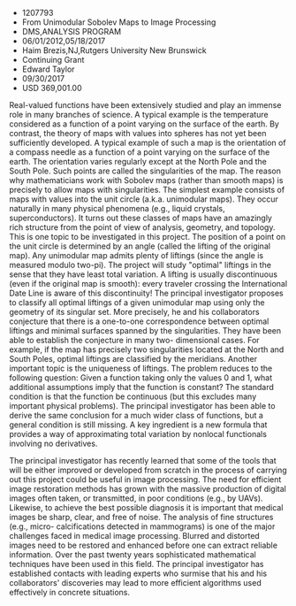
* 1207793
* From Unimodular Sobolev Maps to Image Processing
* DMS,ANALYSIS PROGRAM
* 06/01/2012,05/18/2017
* Haim Brezis,NJ,Rutgers University New Brunswick
* Continuing Grant
* Edward Taylor
* 09/30/2017
* USD 369,001.00

Real-valued functions have been extensively studied and play an immense role in
many branches of science. A typical example is the temperature considered as a
function of a point varying on the surface of the earth. By contrast, the theory
of maps with values into spheres has not yet been sufficiently developed. A
typical example of such a map is the orientation of a compass needle as a
function of a point varying on the surface of the earth. The orientation varies
regularly except at the North Pole and the South Pole. Such points are called
the singularities of the map. The reason why mathematicians work with Sobolev
maps (rather than smooth maps) is precisely to allow maps with singularities.
The simplest example consists of maps with values into the unit circle (a.k.a.
unimodular maps). They occur naturally in many physical phenomena (e.g., liquid
crystals, superconductors). It turns out these classes of maps have an amazingly
rich structure from the point of view of analysis, geometry, and topology. This
is one topic to be investigated in this project. The position of a point on the
unit circle is determined by an angle (called the lifting of the original map).
Any unimodular map admits plenty of liftings (since the angle is measured modulo
two-pi). The project will study "optimal" liftings in the sense that they have
least total variation. A lifting is usually discontinuous (even if the original
map is smooth): every traveler crossing the International Date Line is aware of
this discontinuity! The principal investigator proposes to classify all optimal
liftings of a given unimodular map using only the geometry of its singular set.
More precisely, he and his collaborators conjecture that there is a one-to-one
correspondence between optimal liftings and minimal surfaces spanned by the
singularities. They have been able to establish the conjecture in many two-
dimensional cases. For example, if the map has precisely two singularities
located at the North and South Poles, optimal liftings are classified by the
meridians. Another important topic is the uniqueness of liftings. The problem
reduces to the following question: Given a function taking only the values 0 and
1, what additional assumptions imply that the function is constant? The standard
condition is that the function be continuous (but this excludes many important
physical problems). The principal investigator has been able to derive the same
conclusion for a much wider class of functions, but a general condition is still
missing. A key ingredient is a new formula that provides a way of approximating
total variation by nonlocal functionals involving no derivatives.

The principal investigator has recently learned that some of the tools that will
be either improved or developed from scratch in the process of carrying out this
project could be useful in image processing. The need for efficient image
restoration methods has grown with the massive production of digital images
often taken, or transmitted, in poor conditions (e.g., by UAVs). Likewise, to
achieve the best possible diagnosis it is important that medical images be
sharp, clear, and free of noise. The analysis of fine structures (e.g., micro-
calcifications detected in mammograms) is one of the major challenges faced in
medical image processing. Blurred and distorted images need to be restored and
enhanced before one can extract reliable information. Over the past twenty years
sophisticated mathematical techniques have been used in this field. The
principal investigator has established contacts with leading experts who surmise
that his and his collaborators' discoveries may lead to more efficient
algorithms used effectively in concrete situations.
